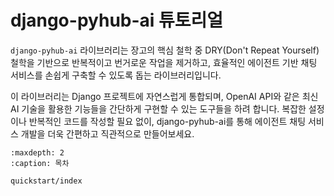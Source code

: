 # django-pyhub-ai 튜토리얼

`django-pyhub-ai` 라이브러리는 장고의 핵심 철학 중 DRY(Don't Repeat Yourself) 철학을 기반으로 반복적이고 번거로운 작업을 제거하고, 효율적인 에이전트 기반 채팅 서비스를 손쉽게 구축할 수 있도록 돕는 라이브러리입니다.

이 라이브러리는 Django 프로젝트에 자연스럽게 통합되며, OpenAI API와 같은 최신 AI 기술을 활용한 기능들을 간단하게 구현할 수 있는 도구들을 하려 합니다.
복잡한 설정이나 반복적인 코드를 작성할 필요 없이, django-pyhub-ai를 통해 에이전트 채팅 서비스 개발을 더욱 간편하고 직관적으로 만들어보세요.

```{toctree}
:maxdepth: 2
:caption: 목차

quickstart/index
```
